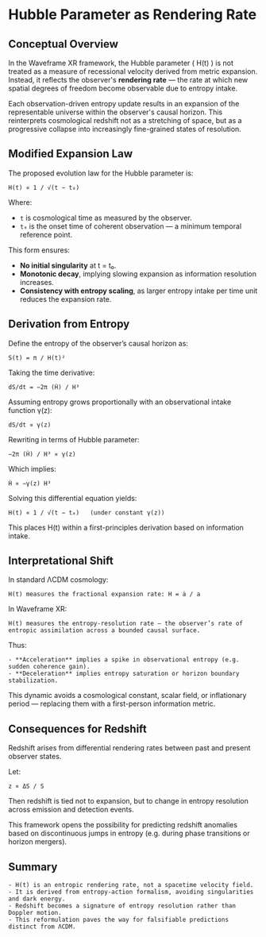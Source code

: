 # Hubble Parameter as Rendering Rate

## Conceptual Overview

In the Waveframe XR framework, the Hubble parameter \( H(t) \) is not treated as a measure of recessional velocity derived from metric expansion. Instead, it reflects the observer's **rendering rate** — the rate at which new spatial degrees of freedom become observable due to entropy intake.

Each observation-driven entropy update results in an expansion of the representable universe within the observer's causal horizon. This reinterprets cosmological redshift not as a stretching of space, but as a progressive collapse into increasingly fine-grained states of resolution.

## Modified Expansion Law

The proposed evolution law for the Hubble parameter is:

    H(t) ∝ 1 / √(t − t₀)

Where:

- `t` is cosmological time as measured by the observer.
- `t₀` is the onset time of coherent observation — a minimum temporal reference point.

This form ensures:

- **No initial singularity** at t = t₀.
- **Monotonic decay**, implying slowing expansion as information resolution increases.
- **Consistency with entropy scaling**, as larger entropy intake per time unit reduces the expansion rate.

## Derivation from Entropy

Define the entropy of the observer’s causal horizon as:

    S(t) = π / H(t)²

Taking the time derivative:

    dS/dt = −2π (Ḣ) / H³

Assuming entropy grows proportionally with an observational intake function γ(z):

    dS/dt ∝ γ(z)

Rewriting in terms of Hubble parameter:

    −2π (Ḣ) / H³ ∝ γ(z)

Which implies:

    Ḣ ∝ −γ(z) H³

Solving this differential equation yields:

    H(t) ∝ 1 / √(t − t₀)   (under constant γ(z))

This places H(t) within a first-principles derivation based on information intake.

## Interpretational Shift

In standard ΛCDM cosmology:

    H(t) measures the fractional expansion rate: H = ȧ / a

In Waveframe XR:

    H(t) measures the entropy-resolution rate — the observer’s rate of entropic assimilation across a bounded causal surface.

Thus:

    - **Acceleration** implies a spike in observational entropy (e.g. sudden coherence gain).
    - **Deceleration** implies entropy saturation or horizon boundary stabilization.

This dynamic avoids a cosmological constant, scalar field, or inflationary period — replacing them with a first-person information metric.

## Consequences for Redshift

Redshift arises from differential rendering rates between past and present observer states.

Let:

    z ∝ ΔS / S

Then redshift is tied not to expansion, but to change in entropy resolution across emission and detection events.

This framework opens the possibility for predicting redshift anomalies based on discontinuous jumps in entropy (e.g. during phase transitions or horizon mergers).

## Summary

    - H(t) is an entropic rendering rate, not a spacetime velocity field.
    - It is derived from entropy-action formalism, avoiding singularities and dark energy.
    - Redshift becomes a signature of entropy resolution rather than Doppler motion.
    - This reformulation paves the way for falsifiable predictions distinct from ΛCDM.
